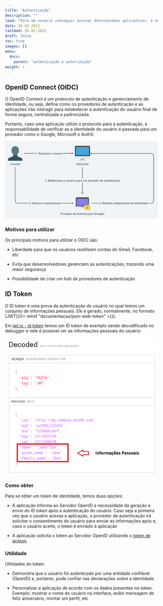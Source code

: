 ```yaml
---
title: "Autenticação"
description: ""
lead: "Para um usuário conseguir acessar determinados aplicativos, é necessário realizar um processo de autenticação, ou seja, verificar se você é quem afirma ser. Essa verificação de indentidade pode ser feita a partir de um login, envio de um token, certificado digital, entre outros."
date: 26-02-2022
lastmod: 26-02-2022
draft: false
toc: true
images: []
menu:
  docs:
    parent: "autenticação e autorização"
weight: 1
---
```


## OpenID Connect (OIDC)

O OpenID Connect é um protocolo de autenticação e gerenciamento de identidade, ou seja, define como os provedores de autenticação e as aplicações irão interagir para estabelecer a autenticação do usuário final de forma segura, centralizada e padronizada.

Portanto, caso uma aplicação utilize o protocolo para a autenticação, a responsabilidade de verificar as a identidade do usuário é passada para um provedor como o Google, Microsoft e Auth0.

![Image](oidc.png "Etapas da autenticação através do OpenID Connect")

### Motivos para utilizar

Os principais motivos para utilizar o OIDC são:

- Liberdade para que os usuários reutilizem contas do Gmail, Facebook, etc

- Evita que desenvolvedores gerenciem as autenticações, trazendo uma maior segurança

- Possibilidade de criar um hub de provedores de autenticação

## ID Token

O ID token é uma prova da autenticação do usuário no qual temos um conjunto de informações pessoais. Ele é gerado, normalmente, no formato [JWT]({{< relref "documentacao/json-web-token" >}}).

Em [jwt.io - id token](https://jwt.io/#debugger-io?token=eyJhbGciOiJIUzI1NiIsInR5cCI6IkpXVCJ9.eyJpc3MiOiJodHRwOi8vbXktZG9tYWluLmF1dGgwLmNvbSIsInN1YiI6ImF1dGgwfDEyMzQ1NiIsImF1ZCI6IjEyMzRhYmNkZWYiLCJleHAiOjEzMTEyODE5NzAsImlhdCI6MTMxMTI4MDk3MCwibmFtZSI6IkphbmUgRG9lIiwiZ2l2ZW5fbmFtZSI6IkphbmUiLCJmYW1pbHlfbmFtZSI6IkRvZSJ9.bql-jxlG9B_bielkqOnjTY9Di9FillFb6IMQINXoYsw) temos um ID token de exemplo sendo decodificado no debugger e nele é possível ver as informações pessoais do usuário:

![Image](id-token-decoded.png "ID token decodificado")

### Como obter

Para se obter um token de identidade, temos duas opções:

- A aplicação informa ao Servidor OpenID a necessidade da geração e envio do ID token após a autenticação do usuário. Caso seja a primeira vez que o usuário acessa a aplicação, o provedor de autenticação irá solicitar o consentimento do usuário para enviar as informações após e, caso o usuário aceite, o token é enviado à aplicação

- A aplicação solicita o token ao Servidor OpenID utilizando o [token de acesso](http://localhost:1313/documentacao/autorizacao/#token-de-acesso)

### Utilidade

Utilidades do token:

- Demonstra que o usuário foi autenticado por uma entidade confiável (OpenID) e, portanto, pode confiar nas declarações sobre a identidade

- Personalizar a aplicação de acordo com os dados presentes no token. Exemplo: mostrar o nome do usuário na interface, exibir mensagem de feliz aniversário, montar um perfil, etc
